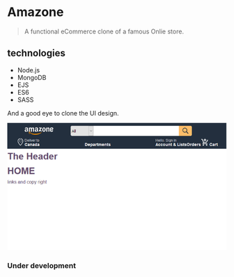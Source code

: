 # Amazone
> A functional eCommerce clone of a famous Onlie store.
## technologies
* Node.js
* MongoDB
* EJS
* ES6
* SASS

And a good eye to clone the UI design.  

![](screenshot.png)

 ### Under development

 
